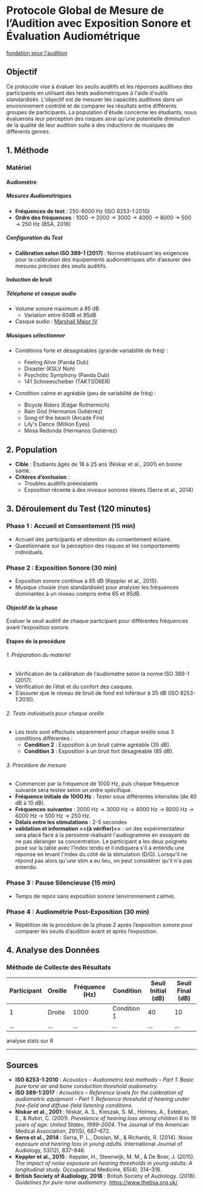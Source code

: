 
# Protocole Global de Mesure de l’Audition avec Exposition Sonore et Évaluation Audiométrique

[fondation pour l'audition](https://www.fondationpourlaudition.org/plus-dun-milliard-de-jeunes-risque-pour-leur-audition-1089?utm_source=chatgpt.com)

## Objectif
Ce protocole vise à évaluer les seuils auditifs et les réponses auditives des participants en utilisant des tests audiométriques à l'aide d'outils standardisés. L'objectif est de mesurer les capacités auditives dans un environnement contrôlé et de comparer les résultats entre différents groupes de participants. La population d'étude concerne les étudiants, nous évaluerons leur perception des risques ainsi qu'une potentielle diminution de la qualité de leur audition suite à des inductions de musiques de différents genres.

## 1. Méthode

### Matériel

#### Audiomètre 
##### Mesures Audiométriques
- **Fréquences de test** : 250-8000 Hz (ISO 8253-1:2010)
- **Ordre des fréquences** : 1000 → 2000 → 3000 → 4000 → 8000 → 500 → 250 Hz (BSA, 2018)
##### Configuration du Test
- **Calibration selon ISO 389-1 (2017)** : Norme établissant les exigences pour la calibration des équipements audiométriques afin d’assurer des mesures précises des seuils auditifs.

#### Induction de bruit

##### Téléphone et casque audio
- Volume sonore maximum à 85 dB
	- Variation entre 60dB et 85dB
- Casque audio : [Marshall Major IV](https://www.marshall.com/fr/fr/product/major-iv?pid=1005773&srsltid=AfmBOoo4QmdPY6b_44XGxkUcSLbPVWC6UjQJd72QstOCvAEjR-5sCqdl)

##### Musiques sélectionner
- Conditions forte et désagréables (grande variabilité de fréq) : 
	- Feeling Alive (Panda Dub)
	- Disaster (KSLV Noh)
	- Psychotic Symphony (Panda Dub)
	- 141 Schneescheiber (TAKTSÖRER)

- Condition calme et agréable (peu de variabilité de fréq) : 
	- Bicycle Riders (Edgar Rothermich)
	- Rain God (Hermanos Gutiérrez)
	- Song of the beach (Arcade Fire)
	- Lily's Dance (Million Eyes)
	- Mesa Redonda (Hermanos Gutiérrez)
## 2. Population
- **Cible** : Étudiants âgés de 18 à 25 ans (Niskar et al., 2001) en bonne santé.
- **Critères d’exclusion** :
  - Troubles auditifs préexistants
  - Exposition récente à des niveaux sonores élevés (Serra et al., 2014)

## 3. Déroulement du Test (120 minutes)

### Phase 1 : Accueil et Consentement (15 min)
- Accueil des participants et obtention du consentement éclairé.
- Questionnaire sur la perception des risques et les comportements individuels.

### Phase 2 : Exposition Sonore (30 min)
- Exposition sonore continue à 85 dB (Keppler et al., 2015).
- Musique choisie (non standardisée) pour analyser les fréquences dominantes à un niveau compris entre 65 et 85dB.

#### Objectif de la phase
Évaluer le seuil auditif de chaque participant pour différentes fréquences avant l’exposition sonore.

#### Étapes de la procédure
###### 1. Préparation du matériel
   - Vérification de la calibration de l’audiomètre selon la norme ISO 389-1 (2017).
   - Vérification de l’état et du confort des casques.
   - S’assurer que le niveau de bruit de fond est inférieur à 35 dB (ISO 8253-1:2010).

###### 2. Tests individuels pour chaque oreille
   - Les tests sont effectués séparément pour chaque oreille sous 3 conditions différentes :
     - **Condition 2** : Exposition à un bruit calme agréable (35 dB).
     - **Condition 3** : Exposition à un bruit fort désagréable (85 dB).

###### 3. Procédure de mesure
   - Commencer par la fréquence de 1000 Hz, puis chaque fréquence suivante sera testée selon un ordre spécifique.
   - **Fréquence initiale de 1000 Hz** : Tester sous différentes intensités (de 40 dB à 10 dB).
   - **Fréquences suivantes** :  2000 Hz → 3000 Hz → 4000 Hz → 8000 Hz → 6000 Hz → 500 Hz → 250 Hz.
   - **Délais entre les stimulations** : 2-5 secondes
   - **validation et information ==(à vérifier)==** : un des expérimentateur sera placé face à la personne réalisant l'audiogramme en essayant de ne pas déranger sa concentration. Le participant a les deux poignets posé sur la table avec l'index tendu et il indiquera s'il a entendu une réponse en levant l'index du côté de la stimulation (D/G). Lorsqu'il ne répond pas alors qu'une stim a eu lieu, on peut considérer qu'il n'a pas entendu.

### Phase 3 : Pause Silencieuse (15 min)
- Temps de repos sans exposition sonore (environnement calme).

### Phase 4 : Audiométrie Post-Exposition (30 min)
- Répétition de la procédure de la phase 2 après l’exposition sonore pour comparer les seuils d’audition avant et après l’exposition.

## 4. Analyse des Données

### Méthode de Collecte des Résultats
| Participant | Oreille | Fréquence (Hz) | Condition   | Seuil Initial (dB) | Seuil Final (dB) |
| ----------- | ------- | -------------- | ----------- | ------------------ | ---------------- |
| 1           | Droite  | 1000           | Condition 1 | 40                 | 10               |
| ...         | ...     | ...            | ...         | ...                | ...              |
analyse stats sur R



---
## Sources

- **ISO 8253-1:2010** : *Acoustics – Audiometric test methods – Part 1: Basic pure tone air and bone conduction threshold audiometry*.
- **ISO 389-1:2017** : *Acoustics – Reference levels for the calibration of audiometric equipment – Part 1: Reference threshold of hearing under free-field and diffuse-field listening conditions*.
- **Niskar et al., 2001** : Niskar, A. S., Kieszak, S. M., Holmes, A., Esteban, E., & Rubin, C. (2001). *Prevalence of hearing loss among children 6 to 19 years of age: United States, 1999–2004*. The Journal of the American Medical Association, 291(5), 667–672.
- **Serra et al., 2014** : Serra, P. L., Doolan, M., & Richards, R. (2014). *Noise exposure and hearing loss in young adults*. International Journal of Audiology, 53(12), 837–846.
- **Keppler et al., 2015** : Keppler, H., Steenwijk, M. M., & De Boer, J. (2015). *The impact of noise exposure on hearing thresholds in young adults: A longitudinal study*. Occupational Medicine, 65(4), 314–318.
- **British Society of Audiology, 2018** : British Society of Audiology. (2018). *Guidelines for pure-tone audiometry*. https://www.thebsa.org.uk/